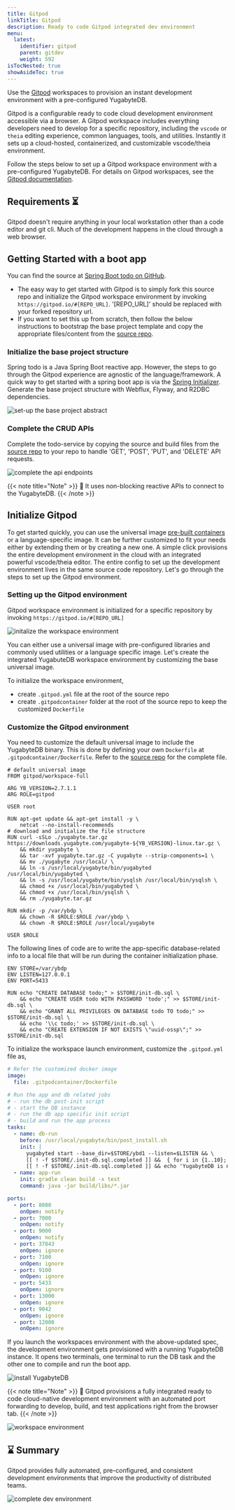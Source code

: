 ```yaml
---
title: Gitpod
linkTitle: Gitpod
description: Ready to code Gitpod integrated dev environment
menu:
  latest:
    identifier: gitpod
    parent: gitdev
    weight: 592
isTocNested: true
showAsideToc: true
---
```


Use the [Gitpod](https://www.gitpod.io) workspaces to provision an instant development environment with a pre-configured YugabyteDB.

Gitpod is a configurable ready to code cloud development environment accessible via a browser. A Gitpod workspace includes everything developers need to develop for a specific repository, including the `vscode` or `theia` editing experience, common languages, tools, and utilities. Instantly it sets up a cloud-hosted, containerized, and customizable vscode/theia environment.

Follow the steps below to set up a Gitpod workspace environment with a pre-configured YugabyteDB. For details on Gitpod workspaces, see the [Gitpod documentation](https://www.gitpod.io/docs/).

## Requirements ⏳
Gitpod doesn't require anything in your local workstation other than a code editor and git cli. Much of the development happens in the cloud through a web browser.

## Getting Started with a boot app
You can find the source at [Spring Boot todo on GitHub](https://github.com/srinivasa-vasu/todo). 

- The easy way to get started with Gitpod is to simply fork this source repo 
and initialize the Gitpod workspace environment by invoking `https://gitpod.io/#[REPO_URL]`. '[REPO_URL]' should be replaced with your forked repository url. 
- If you want to set this up from scratch, then follow the below instructions to bootstrap the base project template and copy the appropriate files/content from the [source repo](https://github.com/srinivasa-vasu/todo).

### Initialize the base project structure
Spring todo is a Java Spring Boot reactive app. However, the steps to go through the Gitpod experience are agnostic of the language/framework. A quick way to get started with a spring boot app is via the [Spring Initializer](https://start.spring.io). Generate the base project structure with Webflux, Flyway, and R2DBC dependencies.

![set-up the base project abstract](/images/develop/gitdev/gitpod/init-sb.png)

### Complete the CRUD APIs
Complete the todo-service by copying the source and build files from the [source repo]((https://github.com/srinivasa-vasu/todo)) to your repo to handle 'GET', 'POST', 'PUT', and 'DELETE' API requests.

![complete the api endpoints](/images/develop/gitdev/gitpod/complete-api.png)

{{< note title="Note" >}}
📌 It uses non-blocking reactive APIs to connect to the YugabyteDB.
{{< /note >}}

## Initialize Gitpod
To get started quickly, you can use the universal image [pre-built containers](https://www.gitpod.io/docs/quickstart) or a language-specific image. It can be further customized to fit your needs either by extending them or by creating a new one. A simple click provisions the entire development environment in the cloud with an integrated powerful vscode/theia editor. The entire config to set up the development environment lives in the same source code repository. Let's go through the steps to set up the Gitpod environment.

### Setting up the Gitpod environment
Gitpod workspace environment is initialized for a specific repository by invoking `https://gitpod.io/#[REPO_URL]`

![initalize the workspace environment](/images/develop/gitdev/gitpod/init-workspace.png)

You can either use a universal image with pre-configured libraries and commonly used utilities or a language specific image. Let's create the integrated YugabuteDB workspace environment by customizing the base universal image.

To initialize the workspace environment, 
- create `.gitpod.yml` file at the root of the source repo
- create `.gitpodcontainer` folder at the root of the source repo to keep the customized `Dockerfile`


### Customize the Gitpod environment
You need to customize the default universal image to include the YugabyteDB binary. This is done by defining your own `Dockerfile` at `.gitpodcontainer/Dockerfile`. Refer to the [source repo](https://github.com/srinivasa-vasu/todo) for the complete file.

```docker
# default universal image
FROM gitpod/workspace-full

ARG YB_VERSION=2.7.1.1
ARG ROLE=gitpod

USER root

RUN apt-get update && apt-get install -y \
	netcat --no-install-recommends
# download and initialize the file structure
RUN curl -sSLo ./yugabyte.tar.gz https://downloads.yugabyte.com/yugabyte-${YB_VERSION}-linux.tar.gz \
	&& mkdir yugabyte \
    && tar -xvf yugabyte.tar.gz -C yugabyte --strip-components=1 \
    && mv ./yugabyte /usr/local/ \
    && ln -s /usr/local/yugabyte/bin/yugabyted /usr/local/bin/yugabyted \
    && ln -s /usr/local/yugabyte/bin/ysqlsh /usr/local/bin/ysqlsh \
    && chmod +x /usr/local/bin/yugabyted \
    && chmod +x /usr/local/bin/ysqlsh \
    && rm ./yugabyte.tar.gz

RUN mkdir -p /var/ybdp \
	&& chown -R $ROLE:$ROLE /var/ybdp \
	&& chown -R $ROLE:$ROLE /usr/local/yugabyte

USER $ROLE
```

The following lines of code are to write the app-specific database-related info to a local file that will be run during the container initialization phase.

``` docker
ENV STORE=/var/ybdp
ENV LISTEN=127.0.0.1
ENV PORT=5433

RUN echo "CREATE DATABASE todo;" > $STORE/init-db.sql \
	&& echo "CREATE USER todo WITH PASSWORD 'todo';" >> $STORE/init-db.sql \
	&& echo "GRANT ALL PRIVILEGES ON DATABASE todo TO todo;" >> $STORE/init-db.sql \
	&& echo '\\c todo;' >> $STORE/init-db.sql \
	&& echo "CREATE EXTENSION IF NOT EXISTS \"uuid-ossp\";" >> $STORE/init-db.sql
```

To initialize the workspace launch environment, customize the `.gitpod.yml` file as,
```yml
# Refer the customized docker image
image:
  file: .gitpodcontainer/Dockerfile

# Run the app and db related jobs
# - run the db post-init script
# - start the DB instance
# - run the db app specific init script
# - build and run the app process
tasks:
  - name: db-run
    before: /usr/local/yugabyte/bin/post_install.sh
    init: |
      yugabyted start --base_dir=$STORE/ybd1 --listen=$LISTEN && \
      [[ ! -f $STORE/.init-db.sql.completed ]] &&  { for i in {1..10}; do (nc -vz $LISTEN $PORT >/dev/null 2>&1); [[ $? -eq 0 ]] &&  { ysqlsh -f $STORE/init-db.sql; touch $STORE/.init-db.sql.completed; break; } || sleep $i; done } && \
      [[ ! -f $STORE/.init-db.sql.completed ]] && echo 'YugabyteDB is not running!'
  - name: app-run
    init: gradle clean build -x test
    command: java -jar build/libs/*.jar

ports:
  - port: 8080
    onOpen: notify
  - port: 7000
    onOpen: notify
  - port: 9000
    onOpen: notify
  - port: 37843
    onOpen: ignore
  - port: 7100
    onOpen: ignore
  - port: 9100
    onOpen: ignore
  - port: 5433
    onOpen: ignore
  - port: 13000
    onOpen: ignore
  - port: 9042
    onOpen: ignore
  - port: 12000
    onOpen: ignore    
```

If you launch the workspaces environment with the above-updated spec, the development environment gets provisioned with a running YugabyteDB instance. It opens two terminals, one terminal to run the DB task and the other one to compile and run the boot app.

![install YugabyteDB](/images/develop/gitdev/gitpod/install-yb.gif)

{{< note title="Note" >}}
📌 Gitpod provisions a fully integrated ready to code cloud-native development environment with an automated port forwarding to develop, build, and test applications right from the browser tab.
{{< /note >}}

![workspace environment](/images/develop/gitdev/gitpod/workspace.png)

## ⌛ Summary
Gitpod provides fully automated, pre-configured, and consistent development environments that improve the productivity of distributed teams.

![complete dev environment](/images/develop/gitdev/gitpod/complete-dev.png)

